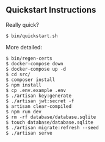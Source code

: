 ## Quickstart Instructions

Really quick?

```
$ bin/quickstart.sh
```

More detailed:

```
$ bin/regen-certs
$ docker-compose down
$ docker-compose up -d
$ cd src/
$ composer install
$ npm install
$ cp .env.example .env
$ ./artisan key:generate
$ ./artisan jwt:secret -f
$ artisan clear-compiled
$ npm run dev
$ rm -rf database/database.sqlite
$ touch database/database.sqlite
$ ./artisan migrate:refresh --seed
$ ./artisan serve
```

